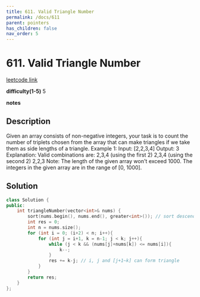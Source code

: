 ```yaml
---
title: 611. Valid Triangle Number
permalink: /docs/611
parent: pointers
has_children: false
nav_order: 5
---
```

# 611. Valid Triangle Number
[leetcode link](https://leetcode.com/problems/valid-triangle-number/)

**difficulty(1-5)** 
5

**notes** 


## Description
Given an array consists of non-negative integers, your task is to count the number of triplets chosen from the array that can make triangles if we take them as side lengths of a triangle.
Example 1:
Input: [2,2,3,4]
Output: 3
Explanation:
Valid combinations are: 
2,3,4 (using the first 2)
2,3,4 (using the second 2)
2,2,3
Note:
The length of the given array won't exceed 1000.
The integers in the given array are in the range of [0, 1000].

## Solution
```c++
class Solution {
public:
    int triangleNumber(vector<int>& nums) {
        sort(nums.begin(), nums.end(), greater<int>()); // sort descendingly
        int res = 0;
        int n = nums.size();
        for (int i = 0; (i+2) < n; i++){
            for (int j = i+1, k = n-1; j < k; j++){
                while (j < k && (nums[j]+nums[k]) <= nums[i]){
                    k--;
                }
                res += k-j; // i, j and [j+1~k] can form triangle
            }
        }
        return res;
    }
};
``` 

<!-- 
Default label
{: .label }

Blue label
{: .label .label-blue }

Stable
{: .label .label-green }

New release
{: .label .label-purple }

Coming soon
{: .label .label-yellow }

Deprecated
{: .label .label-red } -->

